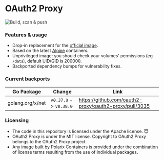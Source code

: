 # OAuth2 Proxy

![Build, scan & push](https://github.com/Polarix-Containers/oauth2-proxy/actions/workflows/build.yml/badge.svg)

### Features & usage

- Drop-in replacement for the [official image](https://github.com/oauth2-proxy/oauth2-proxy).
- Based on the latest [Alpine](https://alpinelinux.org/) containers.
- Unprivileged image: you should check your volumes' permissions (eg `/data`), default UID/GID is 200000.
- Backported dependency bumps for vulnerability fixes.

### Current backports

| Go Package                        | Change                  | Link                                                    |
| --------------------------------- | ----------------------- | ------------------------------------------------------- |
| golang.org/x/net                  | `v0.37.0` -> `v0.38.0`  | https://github.com/oauth2-proxy/oauth2-proxy/pull/3035  |

### Licensing
- The code in this repository is licensed under the Apache license. 😇
- OAuth2 Proxy is under the MIT license. Copyright to OAuth2 Proxy belongs to the OAuth2 Proxy project.
- Any image built by Polarix Containers is provided under the combination of license terms resulting from the use of individual packages.
